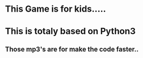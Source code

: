 # This Game is for kids.....

# This is totaly based on Python3

## Those mp3's are for make the code faster..


